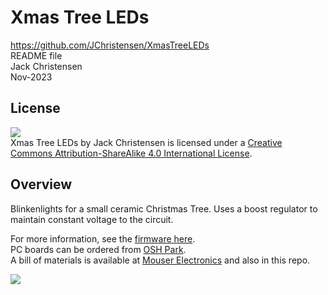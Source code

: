 # Xmas Tree LEDs
https://github.com/JChristensen/XmasTreeLEDs  
README file  
Jack Christensen  
Nov-2023

## License
![](https://licensebuttons.net/l/by-sa/4.0/88x31.png)  
Xmas Tree LEDs by Jack Christensen is licensed under a [Creative Commons Attribution-ShareAlike 4.0 International License](http://creativecommons.org/licenses/by-sa/4.0/).

## Overview
Blinkenlights for a small ceramic Christmas Tree. Uses a boost regulator to maintain constant voltage to the circuit.

For more information, see the [firmware here](https://github.com/JChristensen/??????).  
PC boards can be ordered from [OSH Park](https://oshpark.com/shared_projects/T9Cb02lh).  
A bill of materials is available at [Mouser Electronics](https://www.mouser.com/ProjectManager/ProjectDetail.aspx?AccessID=e903af6094) and also in this repo.  

![](https://raw.githubusercontent.com/JChristensen/XmasTreeLEDs/master/extras/??????.jpg)

